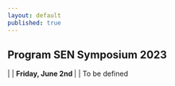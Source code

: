 ```yaml
---
layout: default
published: true
---
```


## Program SEN Symposium 2023

|        | <b>Friday, June 2nd </b>
|        | To be defined


<!--

## Program SEN Symposium 2022


{: .table .table-striped}
|        | <b>Friday, May 13th</b>
|  9:00 | Doors open / coffee
|  10:00 | Admission and welcome
|  10:10 | Keynote: [Prof Gregorio Robles](https://gsyc.urjc.es/~grex/) (Universidad Rey Juan Carlos, Madrid - Spain): "Where has all the mining gone? A retrospective look at what Mining Software Repositories was going to bring to Software Engineering"
|  11:00 | Break
|  11:30 | Lightning Talks session 1: {::nomarkdown}<ul><li>Tien Tulili (University of Groningen): "Burnout in Software Engineering – A systematic Literature Review"</li></ul>{:/}
|  11:40 | Invited Talk: [Ayushi Rastogi](https://ayushirastogi.github.io/) (University of Groningen, the Netherlands) and [Mirela Riveni](https://www.rug.nl/staff/m.riveni/) (University of Groningen, the Netherlands): "Digital Humanism: Views from Software Engineering and Social Computing"
|  12:20 | Eelco Visser Memorial
|  12:30 | Lunch
|  13:30 | Lightning Talks session 2: {::nomarkdown}<ul><li>Zaki Pauzi (University of Groningen): "Coverage of Concepts between Software Artifacts"</li><li>Ekaterina Koshchenko, Egor Klimov and Vladimir Kovalenko (JetBrains Research): "Multimodal Recommendation of Messenger Channels"</li><li>Rik Arends (Makepad): "Makepad - A new UI stack for web and native using Rust"</li></ul>{:/}
|  13:50 | Invited Talk: [Georgiana Caltais](https://www.georgianacaltais.com/) (University of Twente, the Netherlands): "Causal Reasoning for Concurrency"
|  14:30 | Lightning Talks session 3: {::nomarkdown}<ul><li>Mohamed Soliman (University of Groningen): "Architectural design decisions that incur technical debt — An industrial case study"</li><li>Cezar Sas (University of Groningen): "A Large Scale Taxonomy for Software Application Domain Classification"</li><li>Hossain Muhammad Muctadir (Eindhoven University of Technology): "Tool support for collaborative thematic analysis of qualitative data"</li><li>Bram Kohlen (University of Twente ): "Verified Probabilistic Verification"</li></ul>{:/}
|  15:00 | Break
|  15:30 | {::nomarkdown}<ul><li><b>Panel session 1 - Best practices of writing project proposals on Software Engineering:</b></li>- Marieke Huisman (University of Twente)<br/>- Ilias Gerostathopoulos (Vrije Universiteit Amsterdam)<br/>- Jurgen Vinju (Centrum Wiskunde & Informatica, TU Eindhoven)<br/>- <em>Moderator:</em> Fabiano Dalpiaz (Utrecht University)<br/></ul>{:/}
|  16:15 | {::nomarkdown}<ul><li><b>Panel session 2 - Best practices of teaching Software Engineering in the Netherlands:</b></li>- Felienne Hermans (Leiden University)<br/>- Bastiaan Heeren (Open Universiteit Nederland)<br/>- Vadim Zaytsev (Twente University)<br/>- <em>Moderator:</em> Andrea Capiluppi (University of Groningen)<br/></ul>{:/}
| 17:00 | Awards
| 17:15 | Open Board Meeting / Drinks
| 18:45 | End





#### List of accepted lightning talks

* Petra Heck and Luís Cruz. Software Engineering for Machine Learning Applications
* Roberto Verdecchia. Architectural Technical Debt: Taming the Beast
* Enrique Larios Vargas and Luís Cruz. Software Engineering and Mental Health
* Eleni Constantinou. Software ecosystem evolution: Past research and the road ahead
* Emitzá Guzmán. Analyzing User Feedback for Software Evolution
* Héctor Cadavid. A Software Engineering perspective on Systems of Systems architecting
* Ilias Gerostathopoulos. Architecture-Based Self-Adaptation: Open Challenges and Promising Directions
* Yaping Luo, Tanja Vos, Pekka Aho and Kevin van der Vlist. ITEA3 IVVES project: Industrial-grade verification and validation of evolving systems (In Finance)
* Bert de Brock. Where should I publish?
-->
